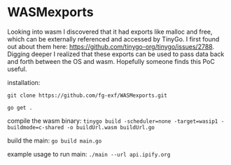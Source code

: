 # WASMexports

Looking into wasm I discovered that it had exports like malloc and free, which can be externally referenced and accessed by TinyGo. I first found out about them here: https://github.com/tinygo-org/tinygo/issues/2788. Digging deeper I realized that these exports can be used to pass data back and forth between the OS and wasm. Hopefully someone finds this PoC useful. 

installation: 

```git clone https://github.com/fg-exf/WASMexports.git```

```go get .```

compile the wasm binary: ```tinygo build -scheduler=none -target=wasip1 -buildmode=c-shared -o buildUrl.wasm buildUrl.go```

build the main: ```go build main.go```

example usage to run main: ```./main --url api.ipify.org```
